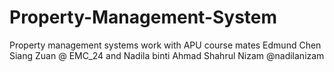 # Property-Management-System
Property management systems work with APU course mates Edmund Chen Siang Zuan @ EMC_24 and Nadila binti Ahmad Shahrul Nizam @nadilanizam

